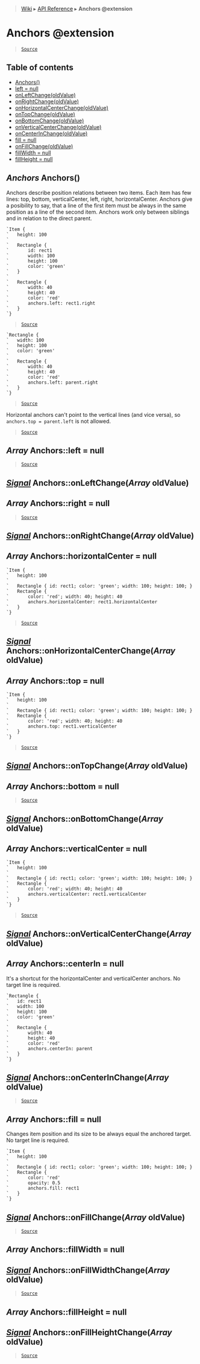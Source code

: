 > [Wiki](Home) ▸ [API Reference](API-Reference) ▸ **Anchors @extension**

Anchors @extension
==================

> [`Source`](/Neft-io/neft/tree/master/src/renderer/types/basics/item/anchors.litcoffee#anchors-extension)

## Table of contents
  * [Anchors()](#anchors-anchors)
  * [left = null](#array-anchorsleft--null)
  * [onLeftChange(oldValue)](#signal-anchorsonleftchangearray-oldvalue)
  * [onRightChange(oldValue)](#signal-anchorsonrightchangearray-oldvalue)
  * [onHorizontalCenterChange(oldValue)](#signal-anchorsonhorizontalcenterchangearray-oldvalue)
  * [onTopChange(oldValue)](#signal-anchorsontopchangearray-oldvalue)
  * [onBottomChange(oldValue)](#signal-anchorsonbottomchangearray-oldvalue)
  * [onVerticalCenterChange(oldValue)](#signal-anchorsonverticalcenterchangearray-oldvalue)
  * [onCenterInChange(oldValue)](#signal-anchorsoncenterinchangearray-oldvalue)
  * [fill = null](#array-anchorsfill--null)
  * [onFillChange(oldValue)](#signal-anchorsonfillchangearray-oldvalue)
  * [fillWidth = null](#array-anchorsfillwidth--null)
  * [fillHeight = null](#array-anchorsfillheight--null)

*Anchors* Anchors()
-------------------

Anchors describe position relations between two items.
Each item has few lines: top, bottom, verticalCenter, left, right, horizontalCenter.
Anchors give a posibility to say, that a line of the first item must be
always in the same position as a line of the second item.
Anchors work only between siblings and in relation to the direct parent.
```nml
`Item {
`   height: 100
`
`   Rectangle {
`       id: rect1
`       width: 100
`       height: 100
`       color: 'green'
`   }
`
`   Rectangle {
`       width: 40
`       height: 40
`       color: 'red'
`       anchors.left: rect1.right
`   }
`}
```

> [`Source`](/Neft-io/neft/tree/master/src/renderer/types/basics/item/anchors.litcoffee#anchors-anchors)

```nml
`Rectangle {
`   width: 100
`   height: 100
`   color: 'green'
`
`   Rectangle {
`       width: 40
`       height: 40
`       color: 'red'
`       anchors.left: parent.right
`   }
`}
```

> [`Source`](/Neft-io/neft/tree/master/src/renderer/types/basics/item/anchors.litcoffee#anchors-anchors)

Horizontal anchors can't point to the vertical lines (and vice versa),
so `anchors.top = parent.left` is not allowed.

> [`Source`](/Neft-io/neft/tree/master/src/renderer/types/basics/item/anchors.litcoffee#anchors-anchors)

*Array* Anchors::left = null
----------------------------

> [`Source`](/Neft-io/neft/tree/master/src/renderer/types/basics/item/anchors.litcoffee#array-anchorsleft--null)

## [*Signal*](/Neft-io/neft/wiki/Signal-API.md#class-signal) Anchors::onLeftChange(*Array* oldValue)
*Array* Anchors::right = null
-----------------------------

> [`Source`](/Neft-io/neft/tree/master/src/renderer/types/basics/item/anchors.litcoffee#signal-anchorsonleftchangearray-oldvaluearray-anchorsright--null)

## [*Signal*](/Neft-io/neft/wiki/Signal-API.md#class-signal) Anchors::onRightChange(*Array* oldValue)
*Array* Anchors::horizontalCenter = null
----------------------------------------

```nml
`Item {
`   height: 100
`
`   Rectangle { id: rect1; color: 'green'; width: 100; height: 100; }
`   Rectangle {
`       color: 'red'; width: 40; height: 40
`       anchors.horizontalCenter: rect1.horizontalCenter
`   }
`}
```

> [`Source`](/Neft-io/neft/tree/master/src/renderer/types/basics/item/anchors.litcoffee#signal-anchorsonrightchangearray-oldvaluearray-anchorshorizontalcenter--null)

## [*Signal*](/Neft-io/neft/wiki/Signal-API.md#class-signal) Anchors::onHorizontalCenterChange(*Array* oldValue)
*Array* Anchors::top = null
---------------------------

```nml
`Item {
`   height: 100
`
`   Rectangle { id: rect1; color: 'green'; width: 100; height: 100; }
`   Rectangle {
`       color: 'red'; width: 40; height: 40
`       anchors.top: rect1.verticalCenter
`   }
`}
```

> [`Source`](/Neft-io/neft/tree/master/src/renderer/types/basics/item/anchors.litcoffee#signal-anchorsonhorizontalcenterchangearray-oldvaluearray-anchorstop--null)

## [*Signal*](/Neft-io/neft/wiki/Signal-API.md#class-signal) Anchors::onTopChange(*Array* oldValue)
*Array* Anchors::bottom = null
------------------------------

> [`Source`](/Neft-io/neft/tree/master/src/renderer/types/basics/item/anchors.litcoffee#signal-anchorsontopchangearray-oldvaluearray-anchorsbottom--null)

## [*Signal*](/Neft-io/neft/wiki/Signal-API.md#class-signal) Anchors::onBottomChange(*Array* oldValue)
*Array* Anchors::verticalCenter = null
--------------------------------------

```nml
`Item {
`   height: 100
`
`   Rectangle { id: rect1; color: 'green'; width: 100; height: 100; }
`   Rectangle {
`       color: 'red'; width: 40; height: 40
`       anchors.verticalCenter: rect1.verticalCenter
`   }
`}
```

> [`Source`](/Neft-io/neft/tree/master/src/renderer/types/basics/item/anchors.litcoffee#signal-anchorsonbottomchangearray-oldvaluearray-anchorsverticalcenter--null)

## [*Signal*](/Neft-io/neft/wiki/Signal-API.md#class-signal) Anchors::onVerticalCenterChange(*Array* oldValue)
*Array* Anchors::centerIn = null
--------------------------------

It's a shortcut for the horizontalCenter and verticalCenter anchors.
No target line is required.
```nml
`Rectangle {
`   id: rect1
`   width: 100
`   height: 100
`   color: 'green'
`
`   Rectangle {
`       width: 40
`       height: 40
`       color: 'red'
`       anchors.centerIn: parent
`   }
`}
```

## [*Signal*](/Neft-io/neft/wiki/Signal-API.md#class-signal) Anchors::onCenterInChange(*Array* oldValue)

> [`Source`](/Neft-io/neft/tree/master/src/renderer/types/basics/item/anchors.litcoffee#signal-anchorsoncenterinchangearray-oldvalue)

*Array* Anchors::fill = null
----------------------------

Changes item position and its size to be always equal the anchored target.
No target line is required.
```nml
`Item {
`   height: 100
`
`   Rectangle { id: rect1; color: 'green'; width: 100; height: 100; }
`   Rectangle {
`       color: 'red'
`       opacity: 0.5
`       anchors.fill: rect1
`   }
`}
```

## [*Signal*](/Neft-io/neft/wiki/Signal-API.md#class-signal) Anchors::onFillChange(*Array* oldValue)

> [`Source`](/Neft-io/neft/tree/master/src/renderer/types/basics/item/anchors.litcoffee#signal-anchorsonfillchangearray-oldvalue)

*Array* Anchors::fillWidth = null
---------------------------------
## [*Signal*](/Neft-io/neft/wiki/Signal-API.md#class-signal) Anchors::onFillWidthChange(*Array* oldValue)

> [`Source`](/Neft-io/neft/tree/master/src/renderer/types/basics/item/anchors.litcoffee#array-anchorsfillwidth--null-signal-anchorsonfillwidthchangearray-oldvalue)

*Array* Anchors::fillHeight = null
----------------------------------
## [*Signal*](/Neft-io/neft/wiki/Signal-API.md#class-signal) Anchors::onFillHeightChange(*Array* oldValue)

> [`Source`](/Neft-io/neft/tree/master/src/renderer/types/basics/item/anchors.litcoffee#array-anchorsfillheight--null-signal-anchorsonfillheightchangearray-oldvalue)

